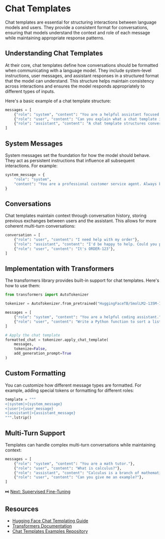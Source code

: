 # Chat Templates

Chat templates are essential for structuring interactions between language models and users. They provide a consistent format for conversations, ensuring that models understand the context and role of each message while maintaining appropriate response patterns.

## Understanding Chat Templates

At their core, chat templates define how conversations should be formatted when communicating with a language model. They include system-level instructions, user messages, and assistant responses in a structured format that the model can understand. This structure helps maintain consistency across interactions and ensures the model responds appropriately to different types of inputs.

Here's a basic example of a chat template structure:

```python
messages = [
    {"role": "system", "content": "You are a helpful assistant focused on technical topics."},
    {"role": "user", "content": "Can you explain what a chat template is?"},
    {"role": "assistant", "content": "A chat template structures conversations between users and AI models..."}
]
```

## System Messages

System messages set the foundation for how the model should behave. They act as persistent instructions that influence all subsequent interactions. For example:

```python
system_message = {
    "role": "system",
    "content": "You are a professional customer service agent. Always be polite, clear, and helpful."
}
```

## Conversations

Chat templates maintain context through conversation history, storing previous exchanges between users and the assistant. This allows for more coherent multi-turn conversations:

```python
conversation = [
    {"role": "user", "content": "I need help with my order"},
    {"role": "assistant", "content": "I'd be happy to help. Could you provide your order number?"},
    {"role": "user", "content": "It's ORDER-123"},
]
```

## Implementation with Transformers

The transformers library provides built-in support for chat templates. Here's how to use them:

```python
from transformers import AutoTokenizer

tokenizer = AutoTokenizer.from_pretrained("HuggingFaceTB/SmolLM2-135M-Instruct")

messages = [
    {"role": "system", "content": "You are a helpful coding assistant."},
    {"role": "user", "content": "Write a Python function to sort a list"},
]

# Apply the chat template
formatted_chat = tokenizer.apply_chat_template(
    messages,
    tokenize=False,
    add_generation_prompt=True
)
```

## Custom Formatting
You can customize how different message types are formatted. For example, adding special tokens or formatting for different roles:

```python
template = """
<|system|>{system_message}
<|user|>{user_message}
<|assistant|>{assistant_message}
""".lstrip()
```

## Multi-Turn Support

Templates can handle complex multi-turn conversations while maintaining context:

```python
messages = [
    {"role": "system", "content": "You are a math tutor."},
    {"role": "user", "content": "What is calculus?"},
    {"role": "assistant", "content": "Calculus is a branch of mathematics..."},
    {"role": "user", "content": "Can you give me an example?"},
]
```

⏭️ [Next: Supervised Fine-Tuning](./supervised_fine_tuning.md)

## Resources

- [Hugging Face Chat Templating Guide](https://huggingface.co/docs/transformers/main/en/chat_templating)
- [Transformers Documentation](https://huggingface.co/docs/transformers)
- [Chat Templates Examples Repository](https://huggingface.co/spaces/huggingface-projects/chat-templates) 